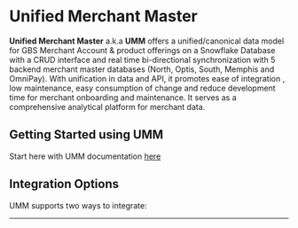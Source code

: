 # Unified Merchant Master

**Unified Merchant Master** a.k.a **UMM** offers a unified/canonical data model for GBS Merchant Account & product offerings on a Snowflake Database with a CRUD interface and real time bi-directional synchronization with 5 backend merchant master databases (North, Optis, South, Memphis and OmniPay). With unification in data and API, it promotes ease of integration , low maintenance,  easy consumption of change and reduce development time for merchant onboarding and maintenance. It serves as a comprehensive analytical platform for merchant data.

## Getting Started using UMM
Start here with UMM documentation [here](?path=docs/specification/readMe.md)

## Integration Options

UMM supports two ways to integrate:

<!-- type: row -->

<!-- type: card
title: UMM API 
description: Use GraphQL queries to retrieve or manage merchant data as well as Rest APIs for UMM Master Data definition.
link: ?path=docs/getting-access/api-access.md
-->

<!-- type: card
title: Direct Access to UMM Snowflake Database
description: Consumer will have full read access to UMM Snowflake database and can use the data to Synch with their application incrementally or periodically.
link: ?path=docs/getting-access/database-access.md
-->

<!-- type: row-end -->

---
